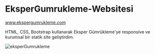 # EksperGumrukleme-Websitesi
www.ekspergumrukleme.com

HTML, CSS, Bootstrap kullanarak Eksper Gümrükleme'ye responsive ve kurumsal bir statik site geliştirdim.

![eksperGumrukleme](https://i.hizliresim.com/oCbN9t.png)
